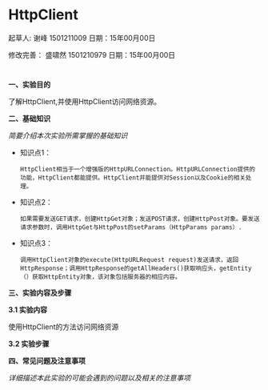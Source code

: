 # HttpClient

起草人: 谢峰   1501211009        日期：15年00月00日

修改完善： 盛啸然  1501210979      日期：15年00月00日
# 

**一、实验目的**

了解HttpClient,并使用HttpClient访问网络资源。

**二、基础知识**

*简要介绍本次实验所需掌握的基础知识*
   
* 知识点1：

      HttpClient相当于一个增强版的HttpURLConnection。HttpURLConnection提供的功能，HttpClient都能提供。HttpClient并能提供对Session以及Cookie的相关处理。

* 知识点2：

      如果需要发送GET请求，创建HttpGet对象；发送POST请求，创建HttpPost对象。要发送请求参数时，调用HttpGet与HttpPost的setParams（HttpParams params）.


* 知识点3：

      调用HttpClient对象的execute(HttpURLRequest request)发送请求，返回HttpResponse；调用HttpResponse的getAllHeaders()获取响应头，getEntity（）获取HttpEntity对象，该对象包括服务器的相应内容。


   

**三、实验内容及步骤**

**3.1 实验内容**

使用HttpClient的方法访问网络资源

**3.2 实验步骤**



**四、常见问题及注意事项**

*详细描述本此实验的可能会遇到的问题以及相关的注意事项*


